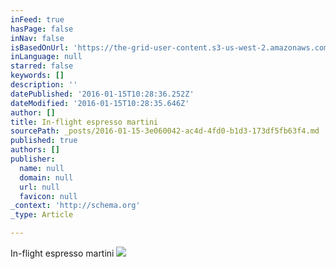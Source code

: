 ```yaml
---
inFeed: true
hasPage: false
inNav: false
isBasedOnUrl: 'https://the-grid-user-content.s3-us-west-2.amazonaws.com/34cac9f2-029e-4d64-b50c-63e0a7476190.png'
inLanguage: null
starred: false
keywords: []
description: ''
datePublished: '2016-01-15T10:28:36.252Z'
dateModified: '2016-01-15T10:28:35.646Z'
author: []
title: In-flight espresso martini
sourcePath: _posts/2016-01-15-3e060042-ac4d-4fd0-b1d3-173df5fb63f4.md
published: true
authors: []
publisher:
  name: null
  domain: null
  url: null
  favicon: null
_context: 'http://schema.org'
_type: Article

---
```

In-flight espresso martini
![](https://the-grid-user-content.s3-us-west-2.amazonaws.com/34cac9f2-029e-4d64-b50c-63e0a7476190.png)